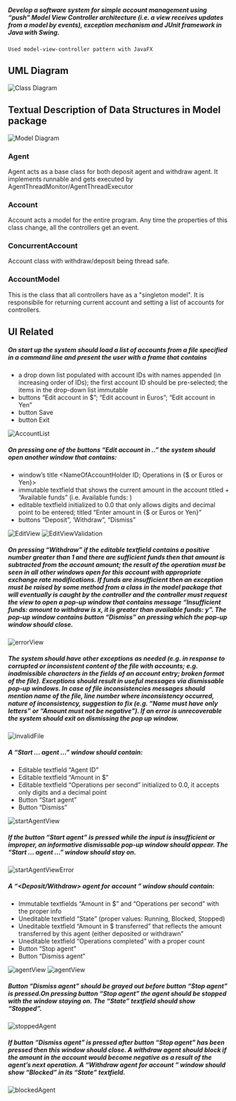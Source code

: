 ##### Develop a software system for simple account management using “push” Model View Controller architecture (i.e. a view receives updates from a model by events), exception mechanism and JUnit framework in Java with Swing.

`Used model-view-controller pattern with JavaFX`

## UML Diagram
![Class Diagram](images/diagram.png)

## Textual Description of Data Structures in Model package

![Model Diagram](images/modelUml.png)

### Agent
Agent acts as a base class for both deposit agent and withdraw agent. It implements runnable and gets executed by AgentThreadMonitor/AgentThreadExecutor

### Account
Account acts a model for the entire program. Any time the properties of this class change, all the controllers get an event.

### ConcurrentAccount
Account class with withdraw/deposit being thread safe.

### AccountModel
This is the class that all controllers have as a "singleton model". It is responsibile for returning current account and setting a list of accounts for controllers.

## UI Related
##### On start up the system should load a list of accounts from a file specified in a command line and present the user with a frame that contains+ a drop down list populated with account IDs with names appended (in increasing order of IDs); the first account ID should be pre-selected; the items in the drop-down list immutable+ buttons “Edit account in $”; “Edit account in Euros”; “Edit account in Yen”+ button Save+ button Exit

![AccountList](images/accountList.png)

##### On pressing one of the buttons “Edit account in ..” the system should open another window that contains:+ window’s title <NameOfAccountHolder ID; Operations in {$ or Euros or Yen}>+ immutable textfield that shows the current amount in the account titled + “Available funds” (i.e. Available funds: <textfield>)+ editable textfield initialized to 0.0 that only allows digits and decimal point to be entered; titled “Enter amount in {$ or Euros or Yen}”+ buttons “Deposit”, ‘Withdraw”, “Dismiss”

![EditView](images/editView.png)
![EditViewValidation](images/editViewValidation.png)

##### On pressing “Withdraw” if the editable textfield contains a positive number greater than 1 and there are sufficient funds then that amount is subtracted from the account amount; the result of the operation must be seen in all other windows open for this account with appropriate exchange rate modifications. If funds are insufficient then an exception must be raised by some method from a class in the model package that will eventually is caught by the controller and the controller must request the view to open a pop-up window that contains message “Insufficient funds: amount to withdraw is x, it is greater than available funds: y”. The pop-up window contains button “Dismiss” on pressing which the pop-up window should close.

![errorView](images/errorView.png)

##### The system should have other exceptions as needed (e.g. in response to corrupted or inconsistent content of the file with accounts; e.g. inadmissible characters in the fields of an account entry; broken format of the file). Exceptions should result in useful messages via dismissable pop-up windows. In case of file inconsistencies messages should mention name of the file, line number where inconsistency occurred, nature of inconsistency, suggestion to fix (e.g. “Name must have only letters” or “Amount must not be negative”). If an error is unrecoverable the system should exit on dismissing the pop up window.

![invalidFile](images/invalidFile.png)

##### A “Start ... agent ...” window should contain:+ Editable textfield “Agent ID”+ Editable textfield “Amount in $”+ Editable textfield “Operations per second” initialized to 0.0, it accepts only digits and a decimal point+ Button “Start agent”+ Button “Dismiss”

![startAgentView](images/startAgent.png)

##### If the button “Start agent” is pressed while the input is insufficient or improper, an informative dismissable pop-up window should appear. The “Start ... agent ...” window should stay on.

![startAgentViewError](images/startAgentError.png)

##### A “<Deposit/Withdraw> agent <agentID> for account <accountID>” window should contain:+ Immutable textfields “Amount in $” and “Operations per second” with the proper info+ Uneditable textfield “State” (proper values: Running, Blocked, Stopped)+ Uneditable textfield “Amount in $ transferred” that reflects the amount transferredby this agent (either deposited or withdrawn”+ Uneditable textfield “Operations completed” with a proper count+ Button “Stop agent”+ Button “Dismiss agent”

![agentView](images/deposit-agent.png)
![agentView](images/withdraw-agent.png)##### Button “Dismiss agent” should be grayed out before button “Stop agent” is pressed.On pressing button “Stop agent” the agent should be stopped with the window staying on. The “State” textfield should show “Stopped”.

![stoppedAgent](images/stopped-agent.png)

##### If button “Dismiss agent” is pressed after button “Stop agent” has been pressed then this window should close. A withdraw agent should block if the amount in the account would become negative as a result of the agent’s next operation. A “Withdraw agent <agentID> for account <accountID>” window should show “Blocked” in its “State” textfield.

![blockedAgent](images/blocked-agent.png)

